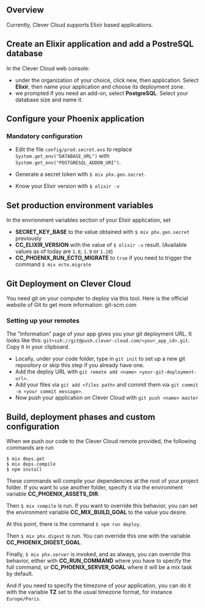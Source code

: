 ## Overview
Currently, Clever Cloud supports Elixir based applications.

## Create an Elixir application and add a PostreSQL database

In the Clever Cloud web console:
- under the organization of your choice, click new, then application. Select **Elixir**, then name your application and choose its deployment zone.
- we prompted if you need an add-on, select **PostgreSQL**. Select your database size and name it.

## Configure your Phoenix application

### Mandatory configuration

- Edit the file `config/prod.secret.exs` to replace `System.get_env("DATABASE_URL")` with `System.get_env("POSTGRESQL_ADDON_URI")`.

- Generate a secret token with `$ mix phx.gen.secret`.

- Know your Elixir version with `$ elixir -v`

## Set production environment variables

In the envrionment variables section of your Elixir application, set

- **SECRET_KEY_BASE** to the value obtained with `$ mix phx.gen.secret` previously
- **CC_ELIXIR_VERSION** with the value of `$ elixir -v` result. (Available values as of today are `1.8`, `1.9` or `1.10`)
- **CC_PHOENIX_RUN_ECTO_MIGRATE** to `true` if you need to trigger the command `$ mix ecto.migrate`

## Git Deployment on Clever Cloud
You need git on your computer to deploy via this tool. Here is the official website of Git to get more information: git-scm.com

### Setting up your remotes


The "Information" page of your app gives you your git deployment URL. It looks like this:
`git+ssh://git@push.clever-cloud.com/<your_app_id>.git`. Copy it in your clipboard.


- Locally, under your code folder, type in `git init` to set up a new git repository or skip this step if you already have one.
- Add the deploy URL with `git remote add <name> <your-git-deployment-url>`.
- Add your files via `git add <files path>` and commit them via `git commit -m <your commit message>`.
- Now push your application on Clever Cloud with `git push <name> master`


## Build, deployment phases and custom configuration

When we push our code to the Clever Cloud remote provided, the following commands are run
```
$ mix deps.get
$ mix deps.compile
$ npm install
```
These commands will compile your dependencies at the root of your project folder. If you want to use another folder, specify it via the environment variable **CC_PHOENIX_ASSETS_DIR**.

Then `$ mix compile` is run. If you want to override this behavior, you can set the environment variable **CC_MIX_BUILD_GOAL** to the value you desire.

At this point, there is the command `$ npm run deploy`.

Then `$ mix phx.digest` is run. You can override this one with the variable **CC_PHOENIX_DIGEST_GOAL**.

Finally, `$ mix phx.server` is invoked, and as always, you can override this behavior, either with **CC_RUN_COMMAND** where you have to specify the full command, or **CC_PHOENIX_SERVER_GOAL** where it will be a mix task by default.

And if you need to specify the timezone of your application, you can do it with the variable **TZ** set to the usual timezone format, for instance `Europe/Paris`.
